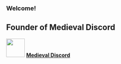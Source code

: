 ### Welcome!

## Founder of Medieval Discord
<img src="https://medievaldiscord.com/wp-content/uploads/2023/09/MD-logo-revision2.png" width="50px">  **[Medieval Discord](https://medievaldiscord.com "Medieval RPG in a Discord server.")**

